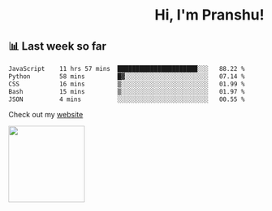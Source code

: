 <div align="right" >
   
   <H1>Hi, I'm Pranshu!</H1>

</div>

## 📊 Last week so far
<!--START_SECTION:waka-->

```txt
JavaScript    11 hrs 57 mins  ██████████████████████░░░   88.22 %
Python        58 mins         █▓░░░░░░░░░░░░░░░░░░░░░░░   07.14 %
CSS           16 mins         ▒░░░░░░░░░░░░░░░░░░░░░░░░   01.99 %
Bash          15 mins         ▒░░░░░░░░░░░░░░░░░░░░░░░░   01.97 %
JSON          4 mins          ░░░░░░░░░░░░░░░░░░░░░░░░░   00.55 %
```

<!--END_SECTION:waka-->

Check out my [website](https://pranshu05.vercel.app)

<img align="left" width="150" src="https://user-images.githubusercontent.com/70943732/209951571-93b7afe5-f523-4683-b725-5d94b287e94e.png">

